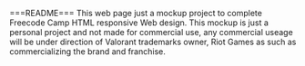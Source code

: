 ===README===
This web page just a mockup project to complete Freecode Camp HTML responsive Web design.
This mockup is just a personal project and not made for commercial use, any commercial useage will be under direction of Valorant trademarks owner, Riot Games as such as commercializing the brand and franchise.
